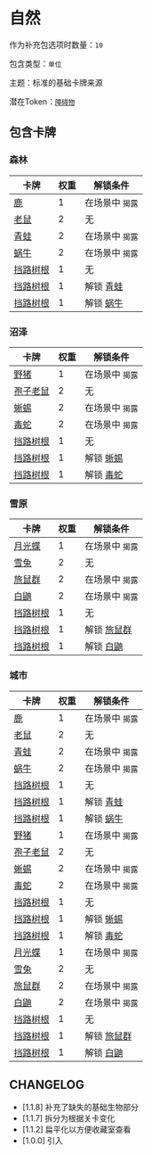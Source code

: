 # 自然

作为补充包选项时数量：`10`

包含类型：`单位`

主题：标准的基础卡牌来源

潜在Token：[`障碍物`](障碍物.md)

## 包含卡牌

### 森林

卡牌 | 权重 | 解锁条件
--- | --- | ---
[鹿](../卡牌/鹿.md) | 1 | 在场景中 `揭露`
[老鼠](../卡牌/老鼠.md) | 2 | 无
[青蛙](../卡牌/青蛙.md) | 2 | 在场景中 `揭露`
[蜗牛](../卡牌/蜗牛.md) | 2 | 在场景中 `揭露`
[挡路树根](挡路树根.md) | 1 | 无
[挡路树根](挡路树根.md) | 1 | 解锁 [青蛙](../卡牌/青蛙.md)
[挡路树根](挡路树根.md) | 1 | 解锁 [蜗牛](../卡牌/蜗牛.md)

### 沼泽

卡牌 | 权重 | 解锁条件
--- | --- | ---
[野猪](../卡牌/鹿.md) | 1 | 在场景中 `揭露`
[孢子老鼠](../卡牌/孢子老鼠.md) | 2 | 无
[蜥蜴](../卡牌/蜥蜴.md) | 2 | 在场景中 `揭露`
[毒蛇](../卡牌/毒蛇.md) | 2 | 在场景中 `揭露`
[挡路树根](挡路树根.md) | 1 | 无
[挡路树根](挡路树根.md) | 1 | 解锁 [蜥蜴](../卡牌/蜥蜴.md)
[挡路树根](挡路树根.md) | 1 | 解锁 [毒蛇](../卡牌/毒蛇.md)

### 雪原

卡牌 | 权重 | 解锁条件
--- | --- | ---
[月光蝶](../卡牌/月光蝶.md) | 1 | 在场景中 `揭露`
[雪兔](../卡牌/雪兔.md) | 2 | 无
[旅鼠群](../卡牌/旅鼠群.md) | 2 | 在场景中 `揭露`
[白鼬](../卡牌/白鼬.md) | 2 | 在场景中 `揭露`
[挡路树根](挡路树根.md) | 1 | 无
[挡路树根](挡路树根.md) | 1 | 解锁 [旅鼠群](../卡牌/旅鼠群.md)
[挡路树根](挡路树根.md) | 1 | 解锁 [白鼬](../卡牌/白鼬.md)

### 城市

卡牌 | 权重 | 解锁条件
--- | --- | ---
[鹿](../卡牌/鹿.md) | 1 | 在场景中 `揭露`
[老鼠](../卡牌/老鼠.md) | 2 | 无
[青蛙](../卡牌/青蛙.md) | 2 | 在场景中 `揭露`
[蜗牛](../卡牌/蜗牛.md) | 2 | 在场景中 `揭露`
[挡路树根](挡路树根.md) | 1 | 无
[挡路树根](挡路树根.md) | 1 | 解锁 [青蛙](../卡牌/青蛙.md)
[挡路树根](挡路树根.md) | 1 | 解锁 [蜗牛](../卡牌/蜗牛.md)
[野猪](../卡牌/鹿.md) | 1 | 在场景中 `揭露`
[孢子老鼠](../卡牌/孢子老鼠.md) | 2 | 无
[蜥蜴](../卡牌/蜥蜴.md) | 2 | 在场景中 `揭露`
[毒蛇](../卡牌/毒蛇.md) | 2 | 在场景中 `揭露`
[挡路树根](挡路树根.md) | 1 | 无
[挡路树根](挡路树根.md) | 1 | 解锁 [蜥蜴](../卡牌/蜥蜴.md)
[挡路树根](挡路树根.md) | 1 | 解锁 [毒蛇](../卡牌/毒蛇.md)
[月光蝶](../卡牌/月光蝶.md) | 1 | 在场景中 `揭露`
[雪兔](../卡牌/雪兔.md) | 2 | 无
[旅鼠群](../卡牌/旅鼠群.md) | 2 | 在场景中 `揭露`
[白鼬](../卡牌/白鼬.md) | 2 | 在场景中 `揭露`
[挡路树根](挡路树根.md) | 1 | 无
[挡路树根](挡路树根.md) | 1 | 解锁 [旅鼠群](../卡牌/旅鼠群.md)
[挡路树根](挡路树根.md) | 1 | 解锁 [白鼬](../卡牌/白鼬.md)

## CHANGELOG

- [1.1.8] 补充了缺失的基础生物部分
- [1.1.7] 拆分为根据关卡变化
- [1.1.2] 扁平化以方便收藏室查看
- [1.0.0] 引入
